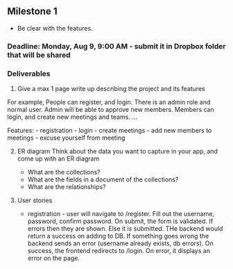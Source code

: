 ## Milestone 1
- Be clear with the features.

### Deadline: Monday, Aug 9, 9:00 AM - submit it in Dropbox folder that will be shared

### Deliverables
1. Give a max 1 page write up describing the project and its features

For example,
People can register, and login. There is an admin role and normal user. Admin will be able to approve new members. Members can login, and create new meetings and teams. ...

Features:
    - registration
    - login
    - create meetings
    - add new members to meetings
    - excuse yourself from meeting

2. ER diagram
Think about the data you want to capture in your app, and come up with an ER diagram
    - What are the collections?
    - What are the fields in a document of the collections?
    - What are the relationships?

3. User stories
    - registration - user will navigate to /register. Fill out the username, password, confirm password. On submit, the form is validated. If errors then they are shown. Else it is submitted. THe backend would return a success on adding to DB. If something goes wrong the backend sends an error (username already exists, db errors). On success, the frontend redirects to /login. On error, it displays an error on the page.